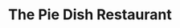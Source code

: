 ---
title: "The Pie Dish Restaurant"
address: "Stephens Green Hotel, St Stephen's Green, Dublin City Centre, Co. Dublin, Dublin 2"
tel: "+353 (0)1 607 3600"
county: "Dublin"
category: "Irish Restaurants"
type: "Content"
lat: "53.337398529052734"
lng: "-6.263445854187012"
---